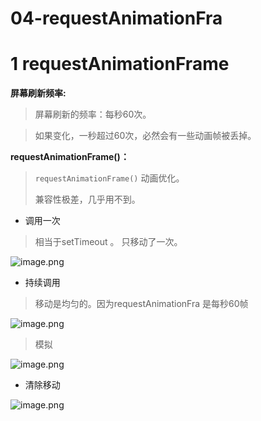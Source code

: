 # 04-requestAnimationFra 
# 1 requestAnimationFrame

**屏幕刷新频率:**

> 屏幕刷新的频率：每秒60次。

> 如果变化，一秒超过60次，必然会有一些动画帧被丢掉。

**requestAnimationFrame()：**

> `requestAnimationFrame()` 动画优化。
> 
> 兼容性极差，几乎用不到。

- 调用一次

> 相当于setTimeout 。 只移动了一次。

![image.png](data/img/1601302105875-de770dd0-cc31-4f45-bbbe-d2f2615ccbf2.png)

- 持续调用

> 移动是均匀的。因为requestAnimationFra  是每秒60帧

![image.png](data/img/1601302077041-2d65ecf4-a757-46b3-bb70-44d0d4ff06ab.png)

> 模拟

![image.png](data/img/1601302250584-fedba4ac-3693-44f0-bf83-170cde008dd7.png)

- 清除移动

![image.png](data/img/1601302338754-4ae54a66-3f42-4248-8dee-5aebc11a5310.png)